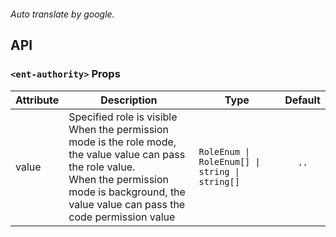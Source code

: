 ```yaml

```

*Auto translate by google.*


## API


### `<ent-authority>` Props

|Attribute|Description|Type|Default|
|---|---|---|:---:|
|value|Specified role is visible<br>When the permission mode is the role mode, the value value can pass the role value.<br>When the permission mode is background, the value value can pass the code permission value|`RoleEnum \| RoleEnum[] \| string \| string[]`|`''`|


